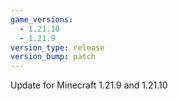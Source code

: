 ```yaml
---
game_versions:
  - 1.21.10
  - 1.21.9
version_type: release
version_bump: patch
---
```


Update for Minecraft 1.21.9 and 1.21.10
